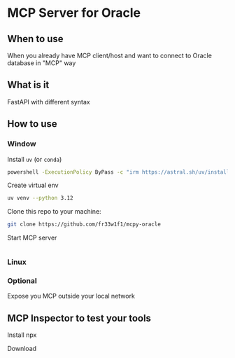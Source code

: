 # MCP Server for Oracle

## When to use
When you already have MCP client/host and want to connect to Oracle database in "MCP" way

## What is it
FastAPI with different syntax

## How to use
### Window
Install `uv` (or `conda`)


```bash
powershell -ExecutionPolicy ByPass -c "irm https://astral.sh/uv/install.ps1 | iex"
```
Create virtual env
```bash
uv venv --python 3.12
```

Clone this repo to your machine:
```bash
git clone https://github.com/fr33w1f1/mcpy-oracle
```

Start MCP server
```

```

### Linux

### Optional
Expose you MCP outside your local network

## MCP Inspector to test your tools
Install npx

Download

